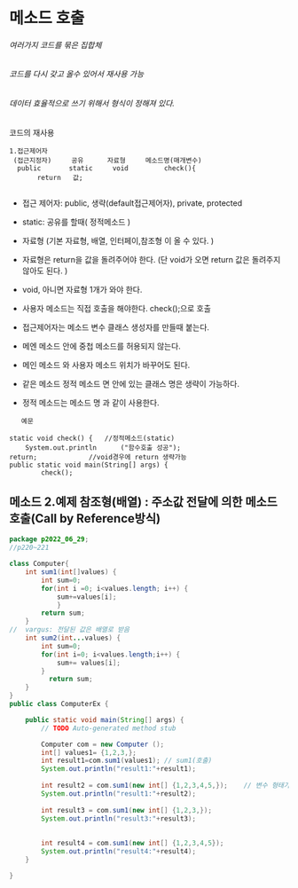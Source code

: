 # 메소드 호출
###### 여러가지 코드를 묶은 집합체
###### 코드를 다시 갖고 올수 있어서 재사용 가능 
###### 데이터 효율적으로 쓰기 위해서  형식이 정해져 있다.

코드의 재사용
`````
1.접근제어자	               
 (접근지정자)     공유      자료형     메소드명(매개변수)
  public       static     void         check(){
       return   값;
       
`````
* 접근 제어자: public, 생략(default접근제어자), private, protected      
* static: 공유를 할때( 정적메소드 )      

* 자료형 (기본 자료형, 배열, 인터페이,참조형 이 올 수 있다. )
* 자료형은 return을 값을 돌려주어야 한다. (단 void가 오면 return 값은 돌려주지 않아도 된다. )       
* void, 아니면 자료형 1개가 와야 한다.  
* 사용자 메소드는 직접 호출을 해야한다.  check();으로 호출
* 접근제어자는 메소드 변수 클래스 생성자를 만들때 붙는다.  
* 메엔 메소드 안에 중첩 메소드를  허용되지 않는다.
* 메인 메소드 와 사용자 메소드 위치가 바꾸어도 된다. 
* 같은 메소드 정적 메소드 면 안에 있는 클래스 명은 생략이 가능하다. 
* 정적 메소드는 메소드 명 과 같이 사용한다. 
```````
   예문
   
static void check() {   //정적메소드(static)
	System.out.println      ("함수호출 성공");
return;             //void경우에 return 생략가능
public static void main(String[] args) {
		check();   

````````````````````````````````
## 메소드 2.예제  참조형(배열) : 주소값 전달에 의한 메소드 호출(Call by Reference방식) 

`````java
package p2022_06_29;
//p220~221

class Computer{	
	int sum1(int[]values) {
		int sum=0;
		for(int i =0; i<values.length; i++) {
			sum+=values[i];
			}
        return sum;
	}
//	vargus: 전달된 값은 배열로 받음
	int sum2(int...values) {
		int sum=0;
		for(int i=0; i<values.length;i++) {
			sum+= values[i];
		}
	      return sum;
	}
}
public class ComputerEx {

	public static void main(String[] args) {
		// TODO Auto-generated method stub

		Computer com = new Computer ();
		int[] values1= {1,2,3,};
		int result1=com.sum1(values1); // sum1(호출)     
		System.out.println("result1:"+result1);
		
		int result2 = com.sum1(new int[] {1,2,3,4,5,});    // 변수 형태가 아니라 주소를 호출하고,참조할 주소가 없으면  힙메모리에 해지 한다. 
		System.out.println("result1:"+result2);
		
		int result3 = com.sum1(new int[] {1,2,3,});
		System.out.println("result3:"+result3);
		
		
		int result4 = com.sum1(new int[] {1,2,3,4,5});
		System.out.println("result4:"+result4);
	}

}




